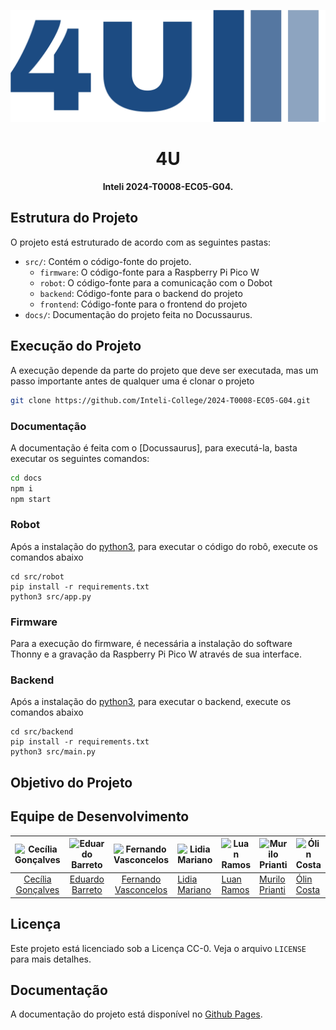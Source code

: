 
<!-- Critérios -->
<!-- - [Crítico] Apresenta a estrutura do projeto (como as demais pastas estão organizadas)? -->
<!-- - [Crítico] Apresenta instruções claras de como executar o projeto e a documentação? -->
<!-- - Apresenta o objetivo do projeto? -->
<!-- - Apresenta os integrantes da equipe de desenvolvimento? -->
<!-- - Apresenta o link do Linkdin ou Github dos integrantes da equipe? -->
<!-- - Apresenta a licença Inteli do projeto (CC-0)? -->
<!-- - Apresenta os dados dos integrantes da equipe, o nome da equipe e o nome do Inteli na seção de licensa do projeto? -->
<!-- - Possui um link para o Github Pages onde a documentação pode ser localizada? -->


<p align="center">
    <img src="docs/static/img/logo/png/logo-no-background.png" alt="4U"/>
</p>
<h1 align="center">4U</h1>
<p align="center"><b>Inteli 2024-T0008-EC05-G04.</b></p>

## Estrutura do Projeto

O projeto está estruturado de acordo com as seguintes pastas:

- `src/`: Contém o código-fonte do projeto.
  - `firmware`: O código-fonte para a Raspberry Pi Pico W
  - `robot`: O código-fonte para a comunicação com o Dobot
  - `backend`: Código-fonte para o backend do projeto
  - `frontend`: Código-fonte para o frontend do projeto
- `docs/`: Documentação do projeto feita no Docussaurus.

## Execução do Projeto

A execução depende da parte do projeto que deve ser executada, mas um passo importante antes de qualquer uma é clonar o projeto

```sh
git clone https://github.com/Inteli-College/2024-T0008-EC05-G04.git
```

### Documentação

A documentação é feita com o [Docussaurus], para executá-la, basta executar os seguintes comandos:

```sh
cd docs
npm i
npm start
```

### Robot

Após a instalação do [python3](https://www.python.org/), para executar o código do robô, execute os comandos abaixo

```
cd src/robot
pip install -r requirements.txt
python3 src/app.py
```

### Firmware

Para a execução do firmware, é necessária a instalação do software Thonny e a gravação da Raspberry Pi Pico W através de sua interface.

### Backend

Após a instalação do [python3](https://www.python.org/), para executar o backend, execute os comandos abaixo

```
cd src/backend
pip install -r requirements.txt
python3 src/main.py
```

## Objetivo do Projeto

## Equipe de Desenvolvimento

|    ![Cecília Gonçalves](link_da_foto)    |     ![Eduardo Barreto](link_da_foto)     |  ![Fernando Vasconcelos](link_da_foto)   | ![Lidia Mariano](link_da_foto) | ![Luan Ramos](link_da_foto) | ![Murilo Prianti](link_da_foto) | ![Ólin Costa](link_da_foto) |
| :--------------------------------------: | :--------------------------------------: | :--------------------------------------: | ------------------------------ | --------------------------- | ------------------------------- | --------------------------- |
|    [Cecília Gonçalves](link_da_foto)    |     [Eduardo Barreto](link_da_foto)     |  [Fernando Vasconcelos](link_da_foto)   | [Lidia Mariano](link_da_foto) | [Luan Ramos](link_da_foto) | [Murilo Prianti](link_da_foto) | [Ólin Costa](link_da_foto) |

## Licença

Este projeto está licenciado sob a Licença CC-0. Veja o arquivo `LICENSE` para mais detalhes.

## Documentação

A documentação do projeto está disponível no [Github Pages](https://inteli-college.github.io/2024-T0008-EC05-G04/).
